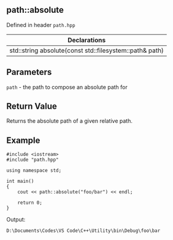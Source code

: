 ## path::absolute
Defined in header `path.hpp`

| Declarations |
| --- |
| std::string absolute(const std::filesystem::path& path) |

## Parameters
`path` - the path to compose an absolute path for

## Return Value
Returns the absolute path of a given relative path.

## Example
```
#include <iostream>
#include "path.hpp"

using namespace std;

int main()
{
    cout << path::absolute("foo/bar") << endl;

    return 0;
}
```
Output:
```
D:\Documents\Codes\VS Code\C++\Utility\bin\Debug\foo\bar
```
